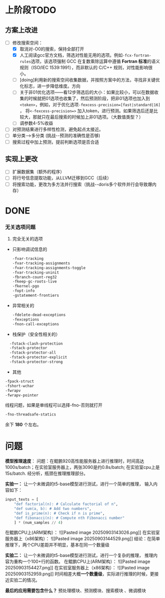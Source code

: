 # 上阶段TODO
## 方案上改进
- [ ] 修改搜索空间：
	- [x] 取消对-O0的搜索，保持全部打开
	- [x]  人工阅读gcc官方文档，筛选对性能无用的选项。例如`-fcx-fortran-rules`选项，该选项强制 GCC 在复数乘除运算中遵循 ​**​Fortran 标准​**​的语义规则（ISO/IEC 1539:1991），而非默认的 C/C++ 规则，对性能影响很小。
	- [ ] [doing]利用新的搜索空间收集数据，并按照方案中的方法，寻找非关键优化标志，进一步降低维度。方向
	- [ ]  关于非01优化选项——看12步筛选后的大小：如果比较小，可以在数据收集的时候就把01选项也收集了，然后预测阶段，把非01选项也加入到`<token>`，例如，对于优化选项`-fexcess-precision=[fast|standard|16]` ， 将`<-fexcess-precision=>` 加入token，进行预测。如果筛选后还是比较大，那就只在最后搜索的时候加上非01选项。（大数值类型？） 
	- [ ] 调参数4-5%收益
- [ ] 对预测结果进行多样性检测，避免起点太接近。
- [ ] 单分类-->多分类 (挑战--预测的准确性是否够)
- [ ] 搜索过程中加上预测，提前判断选项是否合适
## 实现上更改
- [ ] 扩展数据集（额外的程序）
- [ ] 将行号信息提取功能，从LLVM迁移到GCC（后续）
- [ ] 将搜索功能，更改为多方法并行搜索（挑战--doris多个软件并行会导致爆内存）
# DONE
### 无关选项问题
1. 完全无关的选项
* 只影响调试信息的
	```bash
	-fvar-tracking
	-fvar-tracking-assignments
	-fvar-tracking-assignments-toggle
	-fvar-tracking-uninit
	-fbranch-count-reg32 
	-fkeep-gc-roots-live
	-fkernel-pgo
	-fopt-info
	-gstatement-frontiers
	```
*  异常相关的
	```bash
	-fdelete-dead-exceptions
	-fexceptions
	-fnon-call-exceptions
	```
* 栈保护（安全性相关的）
```bash
  -fstack-clash-protection              
  -fstack-protector                     
  -fstack-protector-all                 
  -fstack-protector-explicit            
  -fstack-protector-strong              
```
* 其他
```bash
-fpack-struct
-fshort-wchar
-fwrapv
-fwrapv-pointer
```

线程问题，如果是单线程可以选择-fno-否则就打开
```bash
-fno-threadsafe-statics
```
余下 **180** 个左右。

# 问题
**模型推理速度**：
问题：在鲲鹏920高性能服务器上进行推理时，时间高达1000s/batch；在实验室服务器上，两张3090是约0.8s/batch; 在实验室cpu上是15s/batch. 经分析，瓶颈在推理推理部分。

**实验一：** 让一个未微调的t5-base模型进行测试，进行一个简单的推理， 输入内容如下：
```python
input_texts = [ 
	"def factorial(n): # Calculate factorial of n", 
	"def sum(a, b): # Add two numbers", 
	"def is_prime(n): # Check if n is prime", 
	"def fibonacci(n): # Compute nth Fibonacci number" 
	] * (num_samples // 4)
```
在鲲鹏CPU上(ARM架构）：
![[Pasted image 20250903143026.png]]
在实验室服务器上（x86架构）：
![[Pasted image 20250903144529.png]]
结论：在简单推理下，两个CPU差距并不明显，基本在同一个数量级



**实验二：** 让一个未微调的t5-base模型进行测试，进行一个复杂的推理， 推理内容为重构一个100+行的函数。
在鲲鹏CPU上(ARM架构）：
![[Pasted image 20250903154427.png]]
在实验室服务器上（x86架构）：
![[Pasted image 20250903152959.png]]
时间相差大概**一个数量级**，实际进行推理的时候，更接近实验二的情况。






**最后的应用需要包含什么？**
预处理模块、预测模块、搜索模块 、微调模块